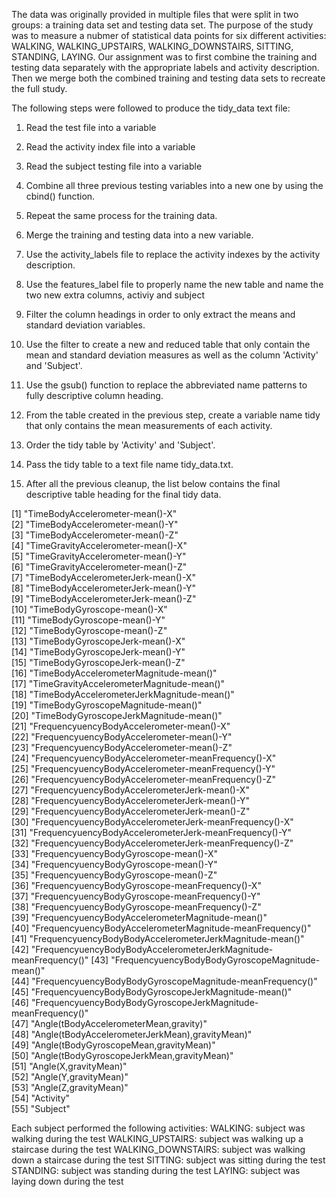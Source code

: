  
 The data was originally provided in multiple files that were split in two groups: a training data set and testing data set. The purpose of the study was to measure a nubmer of statistical data points for six different activities: WALKING, WALKING_UPSTAIRS, WALKING_DOWNSTAIRS, SITTING, STANDING, LAYING. Our assignment was to first combine the training and testing data separately with the appropriate labels and activity description. Then we merge both the combined training and testing data sets to recreate the full study.
 
The following steps were followed to produce the tidy_data text file:

1) Read the test file into a variable
2) Read the activity index file into a variable
3) Read the subject testing file into a variable
4) Combine all three previous testing variables into a new one by using the cbind() function.

5) Repeat the same process for the training data. 

6) Merge the training and testing data into a new variable.

7) Use the activity_labels file to replace the activity indexes by the activity description. 

8) Use the features_label file to properly name the new table and name the two new extra columns, activiy and subject

9) Filter the column headings in order to only extract the means and standard deviation variables.

10) Use the filter to create a new and reduced table that only contain the mean and standard deviation measures as well as 
    the column 'Activity' and 'Subject'. 
    
11) Use the gsub() function to replace the abbreviated name patterns to fully descriptive column heading. 

12) From the table created in the previous step, create a variable name tidy that only contains the mean measurements of
    each activity. 
    
13) Order the tidy table by 'Activity' and 'Subject'. 

14) Pass the tidy table to a text file name tidy_data.txt.


15) After all the previous cleanup, the list below  contains the final descriptive table heading for the final tidy data.

 [1] "TimeBodyAccelerometer-mean()-X"                                  
 [2] "TimeBodyAccelerometer-mean()-Y"                                  
 [3] "TimeBodyAccelerometer-mean()-Z"                                  
 [4] "TimeGravityAccelerometer-mean()-X"                               
 [5] "TimeGravityAccelerometer-mean()-Y"                               
 [6] "TimeGravityAccelerometer-mean()-Z"                               
 [7] "TimeBodyAccelerometerJerk-mean()-X"                              
 [8] "TimeBodyAccelerometerJerk-mean()-Y"                              
 [9] "TimeBodyAccelerometerJerk-mean()-Z"                              
[10] "TimeBodyGyroscope-mean()-X"                                      
[11] "TimeBodyGyroscope-mean()-Y"                                      
[12] "TimeBodyGyroscope-mean()-Z"                                      
[13] "TimeBodyGyroscopeJerk-mean()-X"                                  
[14] "TimeBodyGyroscopeJerk-mean()-Y"                                  
[15] "TimeBodyGyroscopeJerk-mean()-Z"                                  
[16] "TimeBodyAccelerometerMagnitude-mean()"                           
[17] "TimeGravityAccelerometerMagnitude-mean()"                        
[18] "TimeBodyAccelerometerJerkMagnitude-mean()"                       
[19] "TimeBodyGyroscopeMagnitude-mean()"                               
[20] "TimeBodyGyroscopeJerkMagnitude-mean()"                           
[21] "FrequencyuencyBodyAccelerometer-mean()-X"                        
[22] "FrequencyuencyBodyAccelerometer-mean()-Y"                        
[23] "FrequencyuencyBodyAccelerometer-mean()-Z"                        
[24] "FrequencyuencyBodyAccelerometer-meanFrequency()-X"               
[25] "FrequencyuencyBodyAccelerometer-meanFrequency()-Y"               
[26] "FrequencyuencyBodyAccelerometer-meanFrequency()-Z"               
[27] "FrequencyuencyBodyAccelerometerJerk-mean()-X"                    
[28] "FrequencyuencyBodyAccelerometerJerk-mean()-Y"                    
[29] "FrequencyuencyBodyAccelerometerJerk-mean()-Z"                    
[30] "FrequencyuencyBodyAccelerometerJerk-meanFrequency()-X"           
[31] "FrequencyuencyBodyAccelerometerJerk-meanFrequency()-Y"           
[32] "FrequencyuencyBodyAccelerometerJerk-meanFrequency()-Z"           
[33] "FrequencyuencyBodyGyroscope-mean()-X"                            
[34] "FrequencyuencyBodyGyroscope-mean()-Y"                            
[35] "FrequencyuencyBodyGyroscope-mean()-Z"                            
[36] "FrequencyuencyBodyGyroscope-meanFrequency()-X"                   
[37] "FrequencyuencyBodyGyroscope-meanFrequency()-Y"                   
[38] "FrequencyuencyBodyGyroscope-meanFrequency()-Z"                   
[39] "FrequencyuencyBodyAccelerometerMagnitude-mean()"                 
[40] "FrequencyuencyBodyAccelerometerMagnitude-meanFrequency()"        
[41] "FrequencyuencyBodyBodyAccelerometerJerkMagnitude-mean()"         
[42] "FrequencyuencyBodyBodyAccelerometerJerkMagnitude-meanFrequency()"
[43] "FrequencyuencyBodyBodyGyroscopeMagnitude-mean()"                 
[44] "FrequencyuencyBodyBodyGyroscopeMagnitude-meanFrequency()"        
[45] "FrequencyuencyBodyBodyGyroscopeJerkMagnitude-mean()"             
[46] "FrequencyuencyBodyBodyGyroscopeJerkMagnitude-meanFrequency()"    
[47] "Angle(tBodyAccelerometerMean,gravity)"                           
[48] "Angle(tBodyAccelerometerJerkMean),gravityMean)"                  
[49] "Angle(tBodyGyroscopeMean,gravityMean)"                           
[50] "Angle(tBodyGyroscopeJerkMean,gravityMean)"                       
[51] "Angle(X,gravityMean)"                                            
[52] "Angle(Y,gravityMean)"                                            
[53] "Angle(Z,gravityMean)"                                            
[54] "Activity"                                                        
[55] "Subject" 

Each subject performed the following activities:
WALKING: subject was walking during the test
WALKING_UPSTAIRS: subject was walking up a staircase during the test
WALKING_DOWNSTAIRS: subject was walking down a staircase during the test
SITTING: subject was sitting during the test
STANDING: subject was standing during the test
LAYING: subject was laying down during the test
